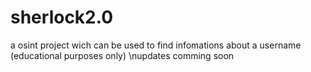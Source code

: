 # sherlock2.0
a osint project wich can be used to find infomations about a username (educational purposes only)
\nupdates comming soon
